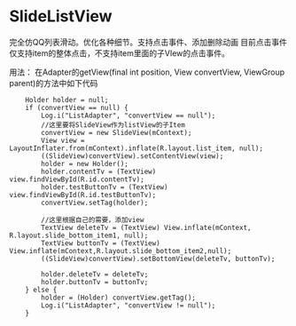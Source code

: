 # SlideListView

完全仿QQ列表滑动。优化各种细节。支持点击事件、添加删除动画
目前点击事件仅支持item的整体点击，不支持item里面的子VIew的点击事件。

用法：
在Adapter的getView(final int position, View convertView, ViewGroup parent)的方法中如下代码

        Holder holder = null;
        if (convertView == null) {
            Log.i("ListAdapter", "convertView == null");
            //这里要将SlideView作为listView的子Item
            convertView = new SlideView(mContext);
            View view = LayoutInflater.from(mContext).inflate(R.layout.list_item, null);
            ((SlideView)convertView).setContentView(view);
            holder = new Holder();
            holder.contentTv = (TextView) view.findViewById(R.id.contentTv);
            holder.testButtonTv = (TextView) view.findViewById(R.id.testButtonTv);
            convertView.setTag(holder);

            //这里根据自己的需要，添加view
            TextView deleteTv = (TextView) View.inflate(mContext, R.layout.slide_bottom_item1, null);
            TextView buttonTv = (TextView) View.inflate(mContext,R.layout.slide_bottom_item2,null);
            ((SlideView)convertView).setBottomView(deleteTv, buttonTv);

            holder.deleteTv = deleteTv;
            holder.buttonTv = buttonTv;
        } else {
            holder = (Holder) convertView.getTag();
            Log.i("ListAdapter", "convertView != null");
        }
